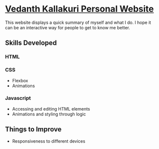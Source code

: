 # [Vedanth Kallakuri Personal Website](https://vedanthkallakuri.github.io/main/PersonalWebsite/index.html)

This website displays a quick summary of myself and what I do. I hope it can be an interactive way for people to get to know me better.

## Skills Developed
### HTML

### CSS
- Flexbox
- Animations
  
### Javascript
- Accessing and editing HTML elements
- Animations and styling through logic

## Things to Improve
- Responsiveness to different devices
